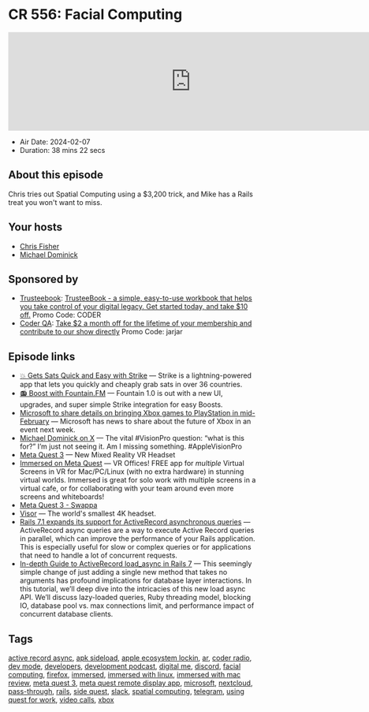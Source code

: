 # CR 556: Facial Computing

<iframe src="https://player.fireside.fm/v2/MLf2ZzhC+oO6uXb08?theme=dark" width="740" height="200" frameborder="0" scrolling="no"></iframe>

* Air Date: 2024-02-07
* Duration: 38 mins 22 secs

## About this episode

Chris tries out Spatial Computing using a $3,200 trick, and Mike has a Rails treat you won't want to miss.

## Your hosts
* [Chris Fisher](https://coder.show/hosts/chrislas)
* [Michael Dominick](https://coder.show/hosts/michael)

## Sponsored by

  * [Trusteebook](https://trusteebook.com/coder): [TrusteeBook - a simple, easy-to-use workbook that helps you take control of your digital legacy. Get started today, and take $10 off.](https://trusteebook.com/coder) Promo Code: CODER
  * [Coder QA](https://jupitersignal.memberful.com/checkout?plan=53334&coupon=jarjar): [Take $2 a month off for the lifetime of your membership and contribute to our show directly](https://jupitersignal.memberful.com/checkout?plan=53334&coupon=jarjar) Promo Code: jarjar



## Episode links

  * [💥 Gets Sats Quick and Easy with Strike](https://strike.me/ "💥 Gets Sats Quick and Easy with Strike") — Strike is a lightning-powered app that lets you quickly and cheaply grab sats in over 36 countries.
  * [📻 Boost with Fountain.FM](https://www.fountain.fm/ "📻 Boost with Fountain.FM") — Fountain 1.0 is out with a new UI, upgrades, and super simple Strike integration for easy Boosts.
  * [Microsoft to share details on bringing Xbox games to PlayStation in mid-February](https://www.theverge.com/2024/2/5/24062058/microsoft-xbox-playstation-games-announcement "Microsoft to share details on bringing Xbox games to PlayStation in mid-February") — Microsoft has news to share about the future of Xbox in an event next week.
  * [Michael Dominick on X](https://twitter.com/dominucco/status/1754514958564352083 "Michael Dominick on X") — The vital #VisionPro question: “what is this for?” I’m just not seeing it. Am I missing something. #AppleVisionPro
  * [Meta Quest 3](https://www.meta.com/quest/quest-3/ "Meta Quest 3") — New Mixed Reality VR Headset
  * [Immersed on Meta Quest](https://www.meta.com/experiences/2849273531812512/ "Immersed on Meta Quest") — VR Offices! FREE app for *multiple* Virtual Screens in VR for Mac/PC/Linux (with no extra hardware) in stunning virtual worlds. Immersed is great for solo work with multiple screens in a virtual cafe, or for collaborating with your team around even more screens and whiteboards!
  * [Meta Quest 3 - Swappa](https://swappa.com/listings/meta-quest-3 "Meta Quest 3 - Swappa")
  * [Visor](https://www.visor.com/ "Visor") — The world's smallest 4K headset.
  * [Rails 7.1 expands its support for ActiveRecord asynchronous queries](https://www.shakacode.com/blog/rails-7-1-active-record-api-for-general-async-queries/ "Rails 7.1 expands its support for ActiveRecord asynchronous queries") — ActiveRecord async queries are a way to execute Active Record queries in parallel, which can improve the performance of your Rails application. This is especially useful for slow or complex queries or for applications that need to handle a lot of concurrent requests.
  * [In-depth Guide to ActiveRecord load_async in Rails 7](https://pawelurbanek.com/rails-load-async "In-depth Guide to ActiveRecord load_async in Rails 7") — This seemingly simple change of just adding a single new method that takes no arguments has profound implications for database layer interactions. In this tutorial, we’ll deep dive into the intricacies of this new load async API. We’ll discuss lazy-loaded queries, Ruby threading model, blocking IO, database pool vs. max connections limit, and performance impact of concurrent database clients.



## Tags

[active record async](https://coder.show/tags/active%20record%20async), [apk sideload](https://coder.show/tags/apk%20sideload), [apple ecosystem lockin](https://coder.show/tags/apple%20ecosystem%20lockin), [ar](https://coder.show/tags/ar), [coder radio](https://coder.show/tags/coder%20radio), [dev mode](https://coder.show/tags/dev%20mode), [developers](https://coder.show/tags/developers), [development podcast](https://coder.show/tags/development%20podcast), [digital me](https://coder.show/tags/digital%20me), [discord](https://coder.show/tags/discord), [facial computing](https://coder.show/tags/facial%20computing), [firefox](https://coder.show/tags/firefox), [immersed](https://coder.show/tags/immersed), [immersed with linux](https://coder.show/tags/immersed%20with%20linux), [immersed with mac review](https://coder.show/tags/immersed%20with%20mac%20review), [meta quest 3](https://coder.show/tags/meta%20quest%203), [meta quest remote display app](https://coder.show/tags/meta%20quest%20remote%20display%20app), [microsoft](https://coder.show/tags/microsoft), [nextcloud](https://coder.show/tags/nextcloud), [pass-through](https://coder.show/tags/pass-through), [rails](https://coder.show/tags/rails), [side quest](https://coder.show/tags/side%20quest), [slack](https://coder.show/tags/slack), [spatial computing](https://coder.show/tags/spatial%20computing), [telegram](https://coder.show/tags/telegram), [using quest for work](https://coder.show/tags/using%20quest%20for%20work), [video calls](https://coder.show/tags/video%20calls), [xbox](https://coder.show/tags/xbox)